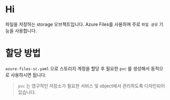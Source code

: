 # Hi

파일을 저장하는 storage 오브젝트입니다. Azure Files를 사용하며 주로 `파일 공유` 기능을 사용합니다.

# 할당 방법

`azure-files-sc.yaml` 으로 스토리지 계정을 할당 후 필요한 `pvc` 를 생성해서 동적으로 사용하시면 됩니다.

> `pvc` 는 영구적인 저장소가 필요한 서비스 및 object에서 관리하도록 디자인되어 있습니다.
